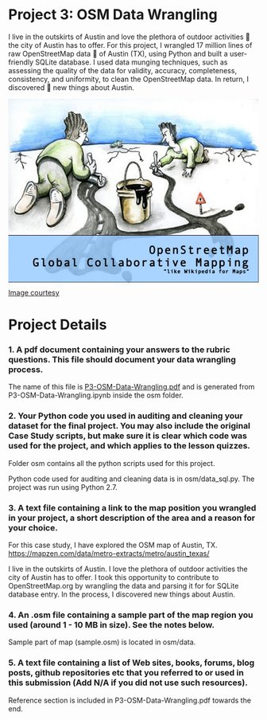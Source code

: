 
# Project 3: OSM Data Wrangling 
I live in the outskirts of Austin and love the plethora of outdoor activities :rowboat: the city of Austin has to offer. For this project, I wrangled 17 million lines of raw OpenStreetMap data :memo: of Austin (TX), using Python and built a user-friendly SQLite database. I used data munging techniques, such as assessing the quality of the data for validity, accuracy, completeness, consistency, and uniformity, to clean the OpenStreetMap data. In return, I discovered :tada: new things about Austin.

![openstreetmap](images/openstreetmap.jpg)
[Image courtesy](https://www.slideshare.net/mikel_maron/osm-transport)

# Project Details
### 1. A pdf document containing your answers to the rubric questions. This file should document your data wrangling process.

The name of this file is [P3-OSM-Data-Wrangling.pdf](https://github.com/arjan-hada/Udacity-Data-Analyst/blob/master/P3-OSM-data-wrangling/P3-OSM-Data-Wrangling.pdf) and is generated from P3-OSM-Data-Wrangling.ipynb inside the osm folder.

### 2. Your Python code you used in auditing and cleaning your dataset for the final project. You may also include the original Case Study scripts, but make sure it is clear which code was used for the project, and which applies to the lesson quizzes.

Folder osm contains all the python scripts used for this project. 

Python code used for auditing and cleaning data is in osm/data_sql.py. The project was run using Python 2.7.

### 3. A text file containing a link to the map position you wrangled in your project, a short description of the area and a reason for your choice.

For this case study, I have explored the OSM map of Austin, TX. 
https://mapzen.com/data/metro-extracts/metro/austin_texas/

I live in the outskirts of Austin. I love the plethora of outdoor activities the city of Austin has to offer. I took this opportunity to contribute to OpenStreetMap.org by wrangling the data and parsing it for for SQLite database entry. In the process, I discovered new things about Austin.

### 4. An .osm file containing a sample part of the map region you used (around 1 - 10 MB in size). See the notes below.

Sample part of map (sample.osm) is located in osm/data.

### 5. A text file containing a list of Web sites, books, forums, blog posts, github repositories etc that you referred to or used in this submission (Add N/A if you did not use such resources).

Reference section is included in  P3-OSM-Data-Wrangling.pdf towards the end.